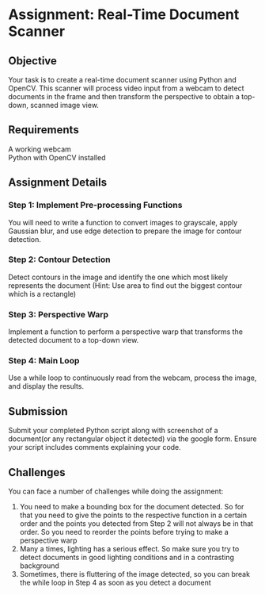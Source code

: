 # Assignment: Real-Time Document Scanner

## Objective
Your task is to create a real-time document scanner using Python and OpenCV. This scanner will process video input from a webcam to detect documents in the frame and then transform the perspective to obtain a top-down, scanned image view.

## Requirements
A working webcam  
Python with OpenCV installed

## Assignment Details

### Step 1: Implement Pre-processing Functions

You will need to write a function to convert images to grayscale, apply Gaussian blur, and use edge detection to prepare the image for contour detection.

### Step 2: Contour Detection

Detect contours in the image and identify the one which most likely represents the document (Hint: Use area to find out the biggest contour which is a rectangle)

### Step 3: Perspective Warp

Implement a function to perform a perspective warp that transforms the detected document to a top-down view.

### Step 4: Main Loop

Use a while loop to continuously read from the webcam, process the image, and display the results.

## Submission

Submit your completed Python script along with screenshot of a document(or any rectangular object it detected) via the google form. Ensure your script includes comments explaining your code.

## Challenges

You can face a number of challenges while doing the assignment:
1) You need to make a bounding box for the document detected. So for that you need to give the points to the respective function in a certain order and the points you detected from Step 2 will not always be in that order. So you need to reorder the points before trying to make a perspective warp
2) Many a times, lighting has a serious effect. So make sure you try to detect documents in good lighting conditions and in a contrasting background
3) Sometimes, there is fluttering of the image detected, so you can break the while loop in Step 4 as soon as you detect a document
